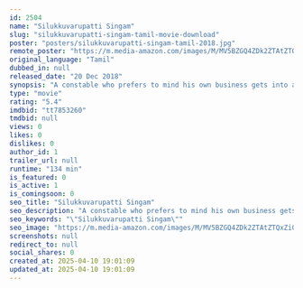 ```yaml
---
id: 2504
name: "Silukkuvarupatti Singam"
slug: "silukkuvarupatti-singam-tamil-movie-download"
poster: "posters/silukkuvarupatti-singam-tamil-2018.jpg"
remote_poster: "https://m.media-amazon.com/images/M/MV5BZGQ4ZDk2ZTAtZTQxZi00ODdjLTgzMzktZTIyZjk5MmExODU1XkEyXkFqcGc@._V1_SX300.jpg"
original_language: "Tamil"
dubbed_in: null
released_date: "20 Dec 2018"
synopsis: "A constable who prefers to mind his own business gets into a situation where he has to hide from a most-wanted gangster."
type: "movie"
rating: "5.4"
imdbid: "tt7853260"
tmdbid: null
views: 0
likes: 0
dislikes: 0
author_id: 1
trailer_url: null
runtime: "134 min"
is_featured: 0
is_active: 1
is_comingsoon: 0
seo_title: "Silukkuvarupatti Singam"
seo_description: "A constable who prefers to mind his own business gets into a situation where he has to hide from a most-wanted gangster."
seo_keywords: "\"Silukkuvarupatti Singam\""
seo_image: "https://m.media-amazon.com/images/M/MV5BZGQ4ZDk2ZTAtZTQxZi00ODdjLTgzMzktZTIyZjk5MmExODU1XkEyXkFqcGc@._V1_SX300.jpg"
screenshots: null
redirect_to: null
social_shares: 0
created_at: 2025-04-10 19:01:09
updated_at: 2025-04-10 19:01:09
---
```


